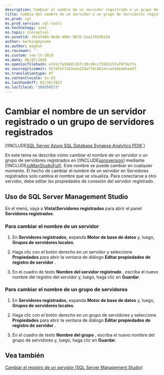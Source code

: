 ```yaml
---
description: Cambiar el nombre de un servidor registrado o un grupo de servidores registrados
title: Cambio del nombre de un servidor o un grupo de servidores registrados
ms.prod: sql
ms.prod_service: sql-tools
ms.technology: ssms
ms.topic: conceptual
ms.assetid: 10e1546b-9edb-400c-8676-2ea1192d6134
author: markingmyname
ms.author: maghan
ms.reviewer: ''
ms.custom: seo-lt-2019
ms.date: 08/02/2016
ms.openlocfilehash: e741cfa596d13bfc30c48cc7550125faf0fde7fa
ms.sourcegitcommit: 917df4ffd22e4a229af7dc481dcce3ebba0aa4d7
ms.translationtype: HT
ms.contentlocale: es-ES
ms.lasthandoff: 02/10/2021
ms.locfileid: "100350573"
---
```

# <a name="change-the-name-of-registered-server-or-registered-server-group"></a>Cambiar el nombre de un servidor registrado o un grupo de servidores registrados

[!INCLUDE[SQL Server Azure SQL Database Synapse Analytics PDW ](../../includes/applies-to-version/sql-asdb-asdbmi-asa-pdw.md)]

En este tema se describe cómo cambiar el nombre de un servidor o un grupo de servidores registrados en [!INCLUDE[ssnoversion](../../includes/ssnoversion-md.md)] mediante [!INCLUDE[ssManStudioFull](../../includes/ssmanstudiofull-md.md)]. Este nombre se puede cambiar en cualquier momento. El hecho de cambiar el nombre de un servidor en Servidores registrados solo cambia el nombre que se visualiza. Para conectarse a otro servidor, debe editar las propiedades de conexión del servidor registrado.  
  
## <a name="using-sql-server-management-studio"></a><a name="SSMSProcedure"></a> Uso de SQL Server Management Studio

En el menú, vaya a **Vista\\Servidores registrados** para abrir el panel **Servidores registrados**.

### <a name="to-change-the-name-of-a-server"></a>Para cambiar el nombre de un servidor

1. En **Servidores registrados**, expanda **Motor de base de datos** y, luego, **Grupos de servidores locales**.  

2. Haga clic con el botón derecho en un servidor y seleccione **Propiedades** para abrir la ventana de diálogo **Editar propiedades de registro de servidor** .

3. En el cuadro de texto **Nombre del servidor registrado** , escriba el nuevo nombre del registro del servidor y, luego, haga clic en **Guardar**.  

### <a name="to-change-the-name-of-a-server-group"></a>Para cambiar el nombre de un grupo de servidores  

1. En **Servidores registrados**, expanda **Motor de base de datos** y, luego, **Grupos de servidores locales**.  

2. Haga clic con el botón derecho en un grupo de servidores y seleccione **Propiedades** para abrir la ventana de diálogo **Editar propiedades de registro de servidor** . 

3. En el cuadro de texto **Nombre del grupo** , escriba el nuevo nombre del grupo de servidores y, luego, haga clic en **Guardar**.  

## <a name="see-also"></a>Vea también

[Cambiar el registro de un servidor &#40;SQL Server Management Studio&#41;](./change-a-server-s-registration-sql-server-management-studio.md)